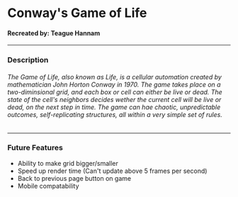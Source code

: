 # Conway's Game of Life

#### Recreated by: Teague Hannam

*** ***

### Description

###### The Game of Life, also known as Life, is a cellular automation created by mathematician John Horton Conway in 1970. The game takes place on a two-diminsional grid, and each box or cell can either be live or dead. The state of the cell's neighbors decides wether the current cell will be live or dead, on the next step in time. The game can hae chaotic, unpredictable outcomes, self-replicating structures, all within a very simple set of rules.

 *** ***

### Future Features

* Ability to make grid bigger/smaller
* Speed up render time (Can't update above 5 frames per second)
* Back to previous page button on game
* Mobile compatability
